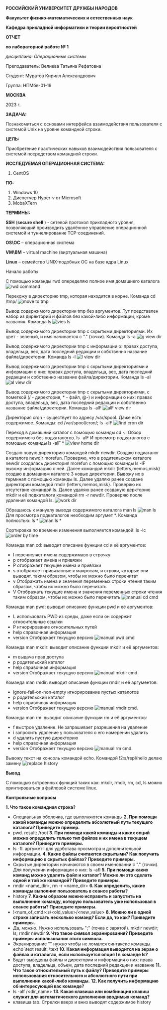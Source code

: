 **РОССИЙСКИЙ УНИВЕРСИТЕТ ДРУЖБЫ НАРОДОВ**

**Факультет физико-математических и естественных наук**

**Кафедра прикладной информатики и теории вероятностей**

**ОТЧЕТ**

**по лабораторной работе № 1**

_дисциплина: Операционные системы_

Преподаватель: Велиева Татьяна Рефатовна

Студент: Муратов Кирилл Александрович

Группа: НПМбв-01-19

**МОСКВА**

2023 г.

**ЗАДАЧА:**

Познакомиться с основами интерфейса взаимодействия пользователя с системой Unix на уровне командной строки.

**ЦЕЛЬ:**

Приобретение практических навыков взаимодействия пользователя с системой посредством командной строки.

**ИССЛЕДУЕМАЯ ОПЕРАЦИОННАЯ СИСТЕМА:**

1. CentOS

**ПО:**

1. Windows 10
2. Диспетчер Hyper-v от Microsoft
3. MobaXTern


**ТЕРМИНЫ:**

**SSH** (**secure shell** ) - сетевой протокол прикладного уровня, позволяющий производить удалённое управление операционной системой и туннелирование TCP-соединений.

**OS\ОС** – операционная система

**VM\ВМ** – virtual machine (виртуальная машина)

**Linux** – семейство UNIX-подобных ОС на базе ядра Linux

Начало работы

С помощью команды rwd опеределяю полное имя домашнего каталога
![rwd command](IMAGES/rwd.png)

Перехожу в директорию tmp, которая находится в корне. Команда cd /tmp/
![move to tmp](IMAGES/cd_tmp.png)

Вывод содержимого директории tmp без аргументов. Тут представлен набор из директорий и файлов без какой-либо информации, кроме названия. Команда ls 
![vies ls](IMAGES/only_ls.png)

Вывод содержимого директории tmp с скрытыми директориями. Их цвет - зеленый, и имя начинается с "." (точки). Команда ls -a
![g view dir](IMAGES/ls_a.png)

Вывод содержимого директории tmp с информации о: правах доступа, владельца, вес, дата последний редакции и собственно название файла/директории. Команда ls -l
![l view dir](IMAGES/ls_l.png)

Вывод содержимого директории tmp с скрытыми директориями и информации о них: правах доступа, владельца, вес, дата последний редакции и собственно название файла/директории. Команда ls -al
![al view dir](IMAGES/ls_al.png)

Вывод содержимого директории tmp с скрытыми директориями, с пометкой (/ - директория, * - файл, @-) и информации о них: правах доступа, владельца, вес, дата последний редакции и собственно название файла/директории. Команда ls -alF
![alF view dir](IMAGES/ls_alF.png)

Директория cron - существует по адресу /var/spool. Даже есть содержимое. Команды: cd /var/spool/cron/; ls -alF
![find cron dir](IMAGES/cron.png)

Переход в домашний каталог с помощью команды cd ~. Обзор содержимого без подкаталогов. ls -alF И просмотр подкаталогов с помошью команды ls -alF *
![view home dir](IMAGES/home_dir_ls.png)

Создаю новую директорию командой mkdir newdir. Создаю подкаталог в каталоге newdir morefun. Проверяю, что в родительском каталоге newdir создалась директория morefun с помощью команды ls -lF вывожу информацию о ней.
Далее командой mkdir {letters,memos,misk} создаю в домашнем каталоге 3 новые директории. Вывожу их в терминал с помощью команды ls.
Далее удаляю ранее создане директории командой rmdir {letters,memos,misk}. Проверяю их отсутствие командой ls.
Далее удаляю ранее созданую деркторию mkdir и её подкаталоги командой rm -r newdir. Проверяю после удаления командой ls.
![work dir](IMAGES/work_dir.png)

Обращаюсь к мануалу вывода содержимого каталога man ls
![man ls](IMAGES/man_ls.png)
Для просмотра подкаталогов необходим аргумет *. Команда полностью: ls *
![man ls *](IMAGES/man_ls_.png)

Сортировка по времени изменения выполняется командой: ls -lc
![order by time](IMAGES/sort_time.png)

Команда man cd: выводит описание функции cd и её аргументов:
- l перечисляет имена содержимаво в строчку
- p отображает имена и привязки
- P отображает текущее имена и привязки
- s отображает привязанные к макросам, и строки, которые они выводят, таким образом, чтобы их можно было перечитат
- v Отображать имена и значения переменных строки чтения таким образом, чтобы их можно было перечитать
- V Отображать текущие имена и значения переменных строки чтения таким образом, чтобы их можно было перечитать
![manual cd cmd](IMAGES/man_cd.png)

Команда man pwd: выводит описание функции pwd и её аргументов:
- L использовать PWD из среды, даже если он содержит относительные ссылки
- P игнорирование относительных путей
- help справочная информация
- version Отображает текущую версию
![manual pwd cmd](IMAGES/man_pwd.png)

Команда man mkdir: выводит описание функции mkdir и её аргументов:
- m выдача прав доступа
- p родительский каталог
- help справочная информация
- version Отображает текущую версию
![manual mkdir cmd](IMAGES/man_mdir.png).

Команда man rmdir: выводит описание функции rmdir и её аргументов:
- ignore-fail-on-non-empty игнорирование пустых каталогов
- p родительский каталог
- help справочная информация
- version Отображает текущую версию
![manual rmdir cmd](IMAGES/man_rmdir.png).

Команда man rm: выводит описание функции rm и её аргументов:
- f выстрое удаление. Не запрашивает разрешения на удаление
- i запросить удаление у пользователя о его намерении удалить
- d удалить пустую директорию
- help справочная информация
- version Отображает текущую версию
![manual rm cmd](IMAGES/man_rm.png).

Вывожу текст на консоль командой echo. Командой !2:s/repl/hello делаю замену
![replace history](IMAGES/history.png)

**Вывод**

С помощью встроенных функций таких как: mkdir, rmdir, rm, cd, ls можно оринтироваться в файловой системе linux.

**Контрольные вопросы**

**1. Что такое командная строка?**
- Специальная оболочка, где выполняются команды
**2. При помощи какой команды можно определить абсолютный путь текущего каталога? Приведите пример.**
- pwd. result: /root
**3. При помощи какой команды и каких опций можно определить только тип файлов и их имена в текущем каталоге? Приведите примеры.**
- ls -fl. аргумет l для удобстава просмотра и дополнительной информации.
**4. Какие файлы считаются скрытыми? Как получить информацию о скрытых файлах? Приведите примеры.**
- Скрытые директории начинаются в своем именовании с "." (точки). Для получении информации о них: ls -afl
**5. При помощи каких команд можно удалить файл и каталог? Можно ли это сделать одной и той же командой? Приведите примеры.**
- rmdir <name_dir>, rm -r <name_dir>
**6. Как определить, какие команды выполнил пользователь в сеансе работы?**
- history
**7. Каким образом можно исправить и запустить на выполнение команду, которую пользователь уже использовал в сеансе работы? Приведите примеры.**
- !<num_of_cmd>:s/<old_value>/<new_value>
**8. Можно ли в одной строке записать несколько команд? Если да, то как? Приведите примеры.**
- Да, можно. Нужно использовать ";" (точка с зарятой). mkdir newdir; ls; rmdir newdir
**9. Что такое символ экранирования? Приведите примеры использования этого символа.**
- Экранирование "\" нужно чтобы не ломался синтаксис команды. echo \\text result: \text
**10. Какая информация выводится на экран о файлах и каталогах, если используется опция l в команде ls?**
- Будут выведены файлы и директории и информация о них: права доступа, владельца, объем, дата последний редакции и название
**11. Что такое относительный путь к файлу? Приведите примеры использования относительного и абсолютного пути при выполнении какой-либо команды.**
**12. Как получить информацию об интересующей вас команде?**
- ls -alf /<dir_name>
**13. Какая клавиша или комбинация клавиш служит для автоматического дополнения вводимых команд?**
- клавиша tab. Стрелки вверх и вниз выводят содержимое history